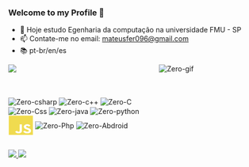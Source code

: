 ### Welcome to my Profile 👋

- 👾 Hoje estudo Egenharia da computação na universidade FMU - SP
- 📫 Contate-me no email: mateusfer096@gmail.com
- 📚 pt-br/en/es

<picture>
<source 
  srcset="https://github-readme-stats.vercel.app/api?username=MateusFernandes7&show_icons=true&theme=midnight-purple"
  media="(prefers-color-scheme: dark)"
/>
<source
  srcset="https://github-readme-stats.vercel.app/api?username=MateusFernandes7&show_icons=true"
  media="(prefers-color-scheme: light), (prefers-color-scheme: no-preference)"
/>
<img src="https://github-readme-stats.vercel.app/api?username=MateusFernandes7&show_icons=true" />
</picture>
<img align="right" alt="Zero-gif" height="200" width="200" src="https://media.tenor.com/HBX5v-RgQJgAAAAd/anime-ayanokoji.gif">

##
<div style="display: inline_block"><br>
  <img align="center" alt="Zero-csharp" height="40" width="50" src="https://cdn.jsdelivr.net/gh/devicons/devicon/icons/csharp/csharp-original.svg">
  <img align="center" alt="Zero-c++" height="40" width="50" src="https://cdn.jsdelivr.net/gh/devicons/devicon/icons/cplusplus/cplusplus-original.svg">
  <img align="center" alt="Zero-C" height="40" width="50" src="https://cdn.jsdelivr.net/gh/devicons/devicon/icons/c/c-original.svg" >
  <img align="center" alt="Zero-Css" height="40" width="50" src="https://cdn.jsdelivr.net/gh/devicons/devicon/icons/css3/css3-original.svg">
  <img align="center" alt="Zero-java" height="40" width="50" src="https://cdn.jsdelivr.net/gh/devicons/devicon/icons/java/java-original.svg" >
  <img align="center" alt="Zero-python" height="40" width="50" src="https://cdn.jsdelivr.net/gh/devicons/devicon/icons/python/python-original.svg">
  <img align="center" alt="Zero-Js" height="40" width="50" src="https://raw.githubusercontent.com/devicons/devicon/master/icons/javascript/javascript-plain.svg">
  <img align="center" alt="Zero-Php" height="40" width="50" src="https://cdn.jsdelivr.net/gh/devicons/devicon/icons/php/php-original.svg">
  <img align="center" alt="Zero-Abdroid" height="40" width="50" src="https://cdn.jsdelivr.net/gh/devicons/devicon/icons/android/android-original-wordmark.svg">
  
##
<div>
  <a href="https://www.linkedin.com/in/mateus-fernandes-970b7a250/" target="_blank"><img src="https://img.shields.io/badge/LinkedIn-0077B5?style=for-the-badge&logo=linkedin&logoColor=white"
<div>
<a href="mateusfer096@gmail.com" target="_blank"><img src="https://img.shields.io/badge/Gmail-D14836?style=for-the-badge&logo=gmail&logoColor=white"
</div>

##


  
 


         
